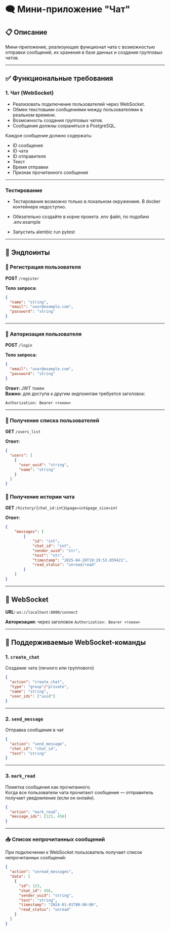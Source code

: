 # 🗨️ Мини-приложение "Чат"

## 📋 Описание

Мини-приложение, реализующее функционал чата с возможностью отправки сообщений, их хранения в базе данных и создания групповых чатов.

---

## ✅ Функциональные требования

### 1. Чат (WebSocket)

- Реализовать подключение пользователей через WebSocket.
- Обмен текстовыми сообщениями между пользователями в реальном времени.
- Возможность создания групповых чатов.
- Сообщения должны сохраняться в PostgreSQL.

Каждое сообщение должно содержать:
- ID сообщения
- ID чата
- ID отправителя
- Текст
- Время отправки
- Признак прочитанного сообщения


---

### Тестирование

- Тестирование возможно только в локальном окружениие. В docker контейнере недоступно.

- Обязательно создайте в корне проекта .env файл, по подобию .env.example

- Запустить alembic run pytest

---

## 📡 Эндпоинты

### 🔐 Регистрация пользователя

**POST** `/register`

**Тело запроса:**
```json
{
  "name": "string",
  "email": "user@example.com",
  "password": "string"
}
```

---

### 🔐 Авторизация пользователя

**POST** `/login`

**Тело запроса:**
```json
{
  "email": "user@example.com",
  "password": "string"
}
```

**Ответ:** JWT токен  
**Важно:** для доступа к другим эндпоинтам требуется заголовок:
```
Authorization: Bearer <токен>
```

---

### 📃 Получение списка пользователей

**GET** `/users_list`

**Ответ:**
```json
{
  "users": [
    {
      "user_uuid": "string",
      "name": "string"
    }
  ]
}
```
### 📃 Получение истории чата

**GET** `/history/{chat_id:int}&page=int&page_size=int`

**Ответ:**
```json
{
    "messages": [
        {
            "id": "int",
            "chat_id": "int",
            "sender_uuid": "str",
            "text": "str",
            "timestamp": "2025-04-28T19:29:53.059421",
            "read_status": "unread/read"
        }
    ]
}
```

---

## 🔌 WebSocket

**URL:** `ws://localhost:8000/connect`

**Авторизация:** через заголовок `Authorization: Bearer <токен>`

---

## 🧾 Поддерживаемые WebSocket-команды

### 1. `create_chat`

Создание чата (личного или группового)

```json
{
  "action": "create_chat",
  "type": "group"/"private",
  "name": "string",
  "user_ids": ["uuid"]
}
```

---

### 2. `send_message`

Отправка сообщения в чат

```json
{
  "action": "send_message",
  "chat_id": "chat_id",
  "text": "string"
}
```

---

### 3. `mark_read`

Пометка сообщения как прочитанного.  
Когда все пользователи чата прочитают сообщение — отправитель получает уведомление (если он онлайн).

```json
{
  "action": "mark_read",
  "message_ids": [123, 456]
}
```

---

### 📥 Список непрочитанных сообщений

При подключении к WebSocket пользователь получает список непрочитанных сообщений:

```json
{
  "action": "unread_messages",
  "data": [
    {
      "id": 123,
      "chat_id": 456,
      "sender_uuid": "string",
      "text": "string",
      "timestamp": "2024-01-01T00:00:00",
      "read_status": "unread"
    }
  ]
}
```
